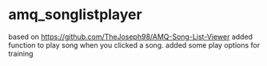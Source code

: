 # amq_songlistplayer

based on https://github.com/TheJoseph98/AMQ-Song-List-Viewer
added function to play song when you clicked a song.
added some play options for training
